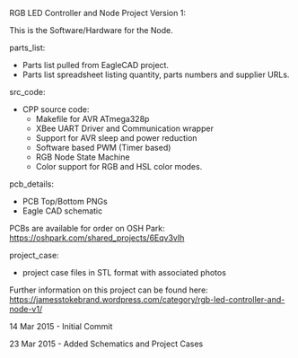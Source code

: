 
RGB LED Controller and Node Project Version 1:

This is the Software/Hardware for the Node.

parts_list:
- Parts list pulled from EagleCAD project.
- Parts list spreadsheet listing quantity, parts numbers and supplier URLs.

src_code:
- CPP source code:
  * Makefile for AVR ATmega328p
  * XBee UART Driver and Communication wrapper
  * Support for AVR sleep and power reduction
  * Software based PWM (Timer based)
  * RGB Node State Machine
  * Color support for RGB and HSL color modes.

pcb_details:
- PCB Top/Bottom PNGs
- Eagle CAD schematic

PCBs are available for order on OSH Park:
https://oshpark.com/shared_projects/6Eqv3vIh

project_case:
- project case files in STL format with associated photos


Further information on this project can be found here:
https://jamesstokebrand.wordpress.com/category/rgb-led-controller-and-node-v1/



14 Mar 2015 - Initial Commit

23 Mar 2015 - Added Schematics and Project Cases 

